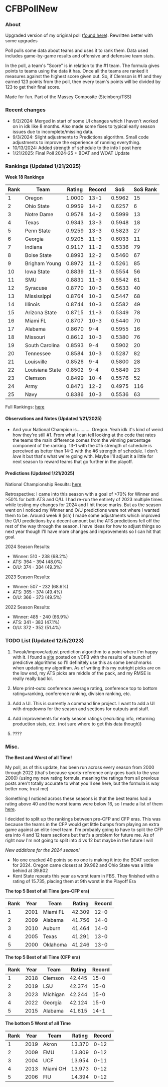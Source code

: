 # CFBPollNew

### About

Upgraded version of my original poll ([found here](https://github.com/taylorleprechaun/CFBPoll)).  Rewritten better with some upgrades

Poll pulls some data about teams and uses it to rank them.  Data used includes game-by-game results and offensive and defensive team stats.

In the poll, a team's "Score" is in relation to the #1 team.  The formula gives points to teams using the data it has.  Once all the teams are ranked it measures against the highest score given out.  So, if Clemson is #1 and they earned 123 points from the poll, then every team's points will be divided by 123 to get their final score.

Made for fun.  Part of the Massey Composite (Steinberg/TSS)

### Recent changes

* 9/2/2024: Merged in start of some UI changes which I haven't worked on in idk like 8 months. Also made some fixes to typical early season issues due to incomplete/missing data.
* 9/3/2024: Slight adjustments to Predictions algorithm. Small code adjustments to improve the experience of running everything.
* 10/13/2024: Added strength of schedule to the info I post here
* 1/21/2025: Final Poll 2024-25 + BOAT and WOAT Update

### Rankings (Updated 1/21/2025)

**Week 18 Rankings**

Rank | Team | Rating | Record | SoS | SoS Rank
---|---|---|---|---|---
1 | Oregon | 1.0000 | 13-1 | 0.5962 | 15
2 | Ohio State | 0.9959 | 14-2 | 0.6257 | 6
3 | Notre Dame | 0.9578 | 14-2 | 0.5999 | 13
4 | Texas | 0.9343 | 13-3 | 0.5948 | 18
5 | Penn State | 0.9259 | 13-3 | 0.5823 | 27
6 | Georgia | 0.9205 | 11-3 | 0.6033 | 11
7 | Indiana | 0.9117 | 11-2 | 0.5336 | 79
8 | Boise State | 0.8993 | 12-2 | 0.5460 | 67
9 | Brigham Young | 0.8972 | 11-2 | 0.5261 | 85
10 | Iowa State | 0.8839 | 11-3 | 0.5554 | 56
11 | SMU | 0.8831 | 11-3 | 0.5542 | 61
12 | Syracuse | 0.8770 | 10-3 | 0.5633 | 40
13 | Mississippi | 0.8764 | 10-3 | 0.5447 | 68
14 | Illinois | 0.8744 | 10-3 | 0.5582 | 49
15 | Arizona State | 0.8715 | 11-3 | 0.5349 | 78
16 | Miami FL | 0.8707 | 10-3 | 0.5440 | 70
17 | Alabama | 0.8670 | 9-4 | 0.5955 | 16
18 | Missouri | 0.8612 | 10-3 | 0.5380 | 76
19 | South Carolina | 0.8593 | 9-4 | 0.5902 | 20
20 | Tennessee | 0.8584 | 10-3 | 0.5287 | 82
21 | Louisville | 0.8526 | 9-4 | 0.5800 | 28
22 | Louisiana State | 0.8502 | 9-4 | 0.5849 | 23
23 | Clemson | 0.8499 | 10-4 | 0.5576 | 52
24 | Army | 0.8471 | 12-2 | 0.4975 | 116
25 | Navy | 0.8386 | 10-3 | 0.5536 | 63

Full Rankings: [here](https://github.com/taylorleprechaun/CFBPollNew/blob/main/CFBPoll/PreviousPolls/2024/2024-Week%2018%20NCG.md)

#### Observations and Notes (Updated 1/21/2025)

* And your National Champion is........... Oregon. Yeah idk it's kind of weird how they're still #1. From what I can tell looking at the code that rates the teams the main difference comes from the winning percentage component of the ranking.  13-1 with the #15 strength of schedule is perceived as better than 14-2 with the #6 strength of schedule. I don't *love* it but that's what we're going with. Maybe I'll adjust it a little for next season to reward teams that go further in the playoff. 

#### Predictions (Updated 1/21/2025)

National Championship Results: [here](https://github.com/taylorleprechaun/CFBPollNew/blob/main/CFBPoll/PreviousPolls/2024/Predictions/2024-Week%2017%20NCG.md)

Retrospective:
I came into this season with a goal of >70% for Winner and >50% for both ATS and O/U. I had re-run the entirety of 2023 multiple times while testing my changes for 2024 and I hit those marks. But as the season went on I noticed my Winner and O/U predictions were not where I wanted them to be. Around week 8 (ish) I made some adjustments which improved the O/U predictions by a decent amount but the ATS predictions fell off the rest of the way through the season. I have ideas for how to adjust things so next year though I'll have more changes and improvements so I can hit that goal.

2024 Season Results:
* Winner: 510 - 238 (68.2%)
* ATS: 364 - 394 (48.0%)
* O/U: 374 - 384 (49.3%)

2023 Season Results:
* Winner: 507 - 232 (68.6%)
* ATS: 365 - 374 (49.4%)
* O/U: 366 - 373 (49.5%)

2022 Season Results:
* Winner: 485 - 240 (66.9%)
* ATS: 341 - 383 (47.1%)
* O/U: 372 - 352 (51.4%)

### TODO List (Updated 12/5/2023)

1. Tweak/improve/adjust prediction algorithm to a point where I'm happy with it. I found a [site](https://www.thepredictiontracker.com/ncaaresults.php) posted on r/CFB with the results of a bunch of predictive algorithms so I'll definitely use this as some benchmarks when updating my algorithm. As of writing this my outright picks are on the low end, my ATS picks are middle of the pack, and my RMSE is really really bad lol.

2. More print-outs: conference average rating, conference top to bottom rating+ranking, conference ranking, division ranking, etc.

3. Add a UI.  This is currently a command line project.  I want to add a UI with dropdowns for the season and sections for outputs and stuff.
	
4. Add improvements for early season ratings (recruiting info, returning production stats, etc. (not sure where to get this data though))

5. ????

### Misc.

**The Best and Worst of all Time!**

My poll, as of this update, has been run across every season from 2000 through 2022 (that's because sports-reference only goes back to the year 2000) (using my new rating formula, meaning the ratings from all previous posts aren't totally accurate to what you'll see here, but the formula is way better now, trust me)

Something I noticed across these seasons is that the best teams had a rating above 40 and the worst teams were below 16, so I made a list of them [here]( https://github.com/taylorleprechaun/CFBPollNew/blob/main/CFBPoll/Resources/BOAT%20and%20WOAT.xlsx).

I decided to split up the rankings between pre-CFP and CFP eras.  This was because the teams in the CFP would get little bumps from playing an extra game against an elite-level team.
I'm probably going to have to split the CFP era into 4 and 12 team sections but that's a problem for future me. As of right now I'm not going to split into 4 vs 12 but maybe in the future I will

*New additions for the 2024 season!*

* No one cracked 40 points so no one is making it into the BOAT section for 2024. Oregon came closest at 39.962 and Ohio State was a little behind at 39.802
* Kent State repeats this year as worst team in FBS. They finished with a rating of 15.735, placing them at 9th worst in the Playoff Era

**The top 5 Best of all Time (pre-CFP era)**

Rank | Year | Team | Rating | Record
---|---|---|---|---
1 | 2001 | Miami FL | 42.309 | 12-0
2 | 2009 | Alabama | 41.756 | 14-0
3 | 2010 | Auburn | 41.464 | 14-0
4 | 2005 | Texas | 41.291 | 13-0
5 | 2000 | Oklahoma | 41.246 | 13-0

**The top 5 Best of all Time (CFP era)**

Rank | Year | Team | Rating | Record
---|---|---|---|---
1 | 2018 | Clemson | 42.445 | 15-0
2 | 2019 | LSU | 42.374 | 15-0
3 | 2023 | Michigan | 42.244 | 15-0
4 | 2022 | Georgia | 42.124 | 15-0
5 | 2015 | Alabama | 41.615 | 14-1

**The bottom 5 Worst of all Time**

Rank | Year | Team | Rating | Record
---|---|---|---|---
1 | 2019 | Akron | 13.370 | 0-12
2 | 2009 | EMU | 13.809 | 0-12
3 | 2004 | UCF | 13.954 | 0-11
4 | 2013 | Miami OH | 13.973 | 0-12
5 | 2006 | FIU | 14.394 | 0-12

